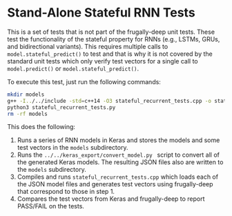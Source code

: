 # Stand-Alone Stateful RNN Tests

This is a set of tests that is not part of the frugally-deep unit tests.  These test the functionality of the stateful property for RNNs (e.g., LSTMs, GRUs, and bidirectional variants).  This requires multiple calls to `model.stateful_predict()` to test and that is why it is not covered by the standard unit tests which only verify test vectors for a single call to `model.predict()` or `model.stateful_predict()`.

To execute this test, just run the following commands:

```bash
mkdir models
g++ -I../../include -std=c++14 -O3 stateful_recurrent_tests.cpp -o stateful_recurrent_tests_cpp
python3 stateful_recurrent_tests.py
rm -rf models
```

This does the following:

1. Runs a series of RNN models in Keras and stores the models and some test vectors in the `models` subdirectory.
2. Runs the `../../keras_export/convert_model.py ` script to convert all of the generated Keras models. The resulting JSON files also are written to the `models` subdirectory.
3. Compiles and runs `stateful_recurrent_tests.cpp` which loads each of the JSON model files and generates test vectors using frugally-deep that correspond to those in step 1.
4. Compares the test vectors from Keras and frugally-deep to report PASS/FAIL on the tests.
